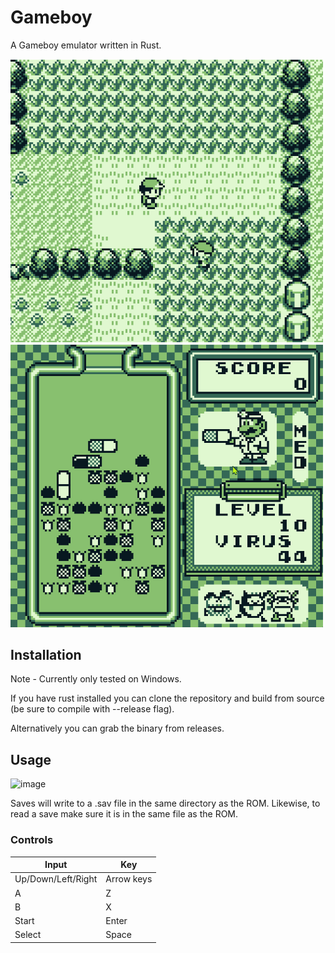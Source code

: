 # Gameboy
A Gameboy emulator written in Rust.

<img src="assets/pokemon.gif" width="500"> <img src="assets/dr_mario.gif" width="500">

## Installation
Note - Currently only tested on Windows.

If you have rust installed you can clone the repository and build from source (be sure to compile with --release flag).

Alternatively you can grab the binary from releases.

## Usage

![image](https://user-images.githubusercontent.com/86011312/196007956-21586824-334e-42b3-96c6-cc92470c6bfa.png)

Saves will write to a .sav file in the same directory as the ROM.  Likewise, to read a save make sure it is in the same file as the ROM.

### Controls
| Input       | Key         |
| ----------- | ----------- |
| Up/Down/Left/Right   | Arrow keys  |
| A   | Z        |
| B   | X        |
| Start | Enter  |
| Select | Space |
